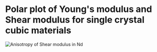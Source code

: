 # Polar plot of Young's modulus and Shear modulus for single crystal cubic materials

![Anisotropy of Shear modulus in Nd](https://github.com/Anupam-Bh/DFT_tools_general/blob/main/Elastic_anisotropy_plot_from_Stiffness_matrix/Sc_Gmax_aniso.png)

